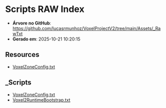 # Scripts RAW Index

- **Árvore no GitHub**: https://github.com/lucasrmunhoz/VoxelProjectV2/tree/main/Assets/_RawTxt
- **Gerado em**: 2025-10-21 10:20:15


## Resources

- [VoxelZoneConfig.txt](https://raw.githubusercontent.com/lucasrmunhoz/VoxelProjectV2/main/Assets/_RawTxt/Resources/Voxel2/VoxelZoneConfig.txt)

## _Scripts

- [VoxelZoneConfig.txt](https://raw.githubusercontent.com/lucasrmunhoz/VoxelProjectV2/main/Assets/_RawTxt/_Scripts/Voxel2/Config/VoxelZoneConfig.txt)
- [Voxel2RuntimeBootstrap.txt](https://raw.githubusercontent.com/lucasrmunhoz/VoxelProjectV2/main/Assets/_RawTxt/_Scripts/Voxel2/Runtime/Voxel2RuntimeBootstrap.txt)
